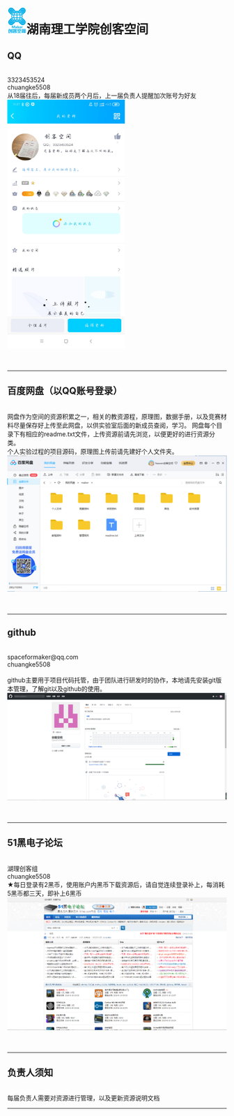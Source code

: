 <img src="./logo.png" width=44px height=62px>湖南理工学院创客空间
==========

QQ
----------------------------
<br/>
3323453524<br/>
chuangke5508<br/>
从18届往后，每届新成员两个月后，上一届负责人提醒加次账号为好友<br/>
<img src="./QQ.jpg" width=270px height=570px><br/><br/><br/>
<hr>

百度网盘（以QQ账号登录）
---------------------
<br/>
网盘作为空间的资源积累之一，相关的教资源程，原理图，数据手册，以及竞赛材料尽量保存好上传至此网盘，以供实验室后面的新成员查阅，学习。
网盘每个目录下有相应的readme.txt文件，上传资源前请先浏览，以便更好的进行资源分类。<br/>
个人实验过程的项目源码，原理图上传前请先建好个人文件夹。<br/>
<img src="./baiduwangpan.png"><br/><br/><br/>
<hr>

github
------
<br/>
spaceformaker@qq.com<br/>
chuangke5508<br/><br/>
github主要用于项目代码托管，由于团队进行研发时的协作，本地请先安装git版本管理，了解git以及github的使用。<br/>
<img src="./github.png"><br/><br/><br/>
<hr>

51黑电子论坛
-----------
<br/>
湖理创客组<br/>
chuangke5508<br/>
★每日登录有2黑币，使用账户内黑币下载资源后，请自觉连续登录补上，每消耗5黑币都三天，即补上6黑币<br/>
<img src="./51hei.png"><br/><br/><br/>
<hr>

负责人须知
---------
<br/>
每届负责人需要对资源进行管理，以及更新资源说明文档

<hr>

